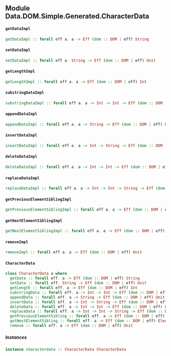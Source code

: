 ## Module Data.DOM.Simple.Generated.CharacterData

#### `getDataImpl`

``` purescript
getDataImpl :: forall eff a. a -> Eff (dom :: DOM | eff) String
```

#### `setDataImpl`

``` purescript
setDataImpl :: forall eff a. String -> Eff (dom :: DOM | eff) Unit
```

#### `getLengthImpl`

``` purescript
getLengthImpl :: forall eff a. a -> Eff (dom :: DOM | eff) Int
```

#### `substringDataImpl`

``` purescript
substringDataImpl :: forall eff a. a -> Int -> Int -> Eff (dom :: DOM | eff) String
```

#### `appendDataImpl`

``` purescript
appendDataImpl :: forall eff a. a -> String -> Eff (dom :: DOM | eff) Unit
```

#### `insertDataImpl`

``` purescript
insertDataImpl :: forall eff a. a -> Int -> String -> Eff (dom :: DOM | eff) Unit
```

#### `deleteDataImpl`

``` purescript
deleteDataImpl :: forall eff a. a -> Int -> Int -> Eff (dom :: DOM | eff) Unit
```

#### `replaceDataImpl`

``` purescript
replaceDataImpl :: forall eff a. a -> Int -> Int -> String -> Eff (dom :: DOM | eff) Unit
```

#### `getPreviousElementSiblingImpl`

``` purescript
getPreviousElementSiblingImpl :: forall eff a. a -> Eff (dom :: DOM | eff) Element
```

#### `getNextElementSiblingImpl`

``` purescript
getNextElementSiblingImpl :: forall eff a. a -> Eff (dom :: DOM | eff) Element
```

#### `removeImpl`

``` purescript
removeImpl :: forall eff a. a -> Eff (dom :: DOM | eff) Unit
```

#### `CharacterData`

``` purescript
class CharacterData a where
  getData :: forall eff. a -> Eff (dom :: DOM | eff) String
  setData :: forall eff. String -> Eff (dom :: DOM | eff) Unit
  getLength :: forall eff. a -> Eff (dom :: DOM | eff) Int
  substringData :: forall eff. a -> Int -> Int -> Eff (dom :: DOM | eff) String
  appendData :: forall eff. a -> String -> Eff (dom :: DOM | eff) Unit
  insertData :: forall eff. a -> Int -> String -> Eff (dom :: DOM | eff) Unit
  deleteData :: forall eff. a -> Int -> Int -> Eff (dom :: DOM | eff) Unit
  replaceData :: forall eff. a -> Int -> Int -> String -> Eff (dom :: DOM | eff) Unit
  getPreviousElementSibling :: forall eff. a -> Eff (dom :: DOM | eff) Element
  getNextElementSibling :: forall eff. a -> Eff (dom :: DOM | eff) Element
  remove :: forall eff. a -> Eff (dom :: DOM | eff) Unit
```

##### Instances
``` purescript
instance characterdata :: CharacterData CharacterData
```


